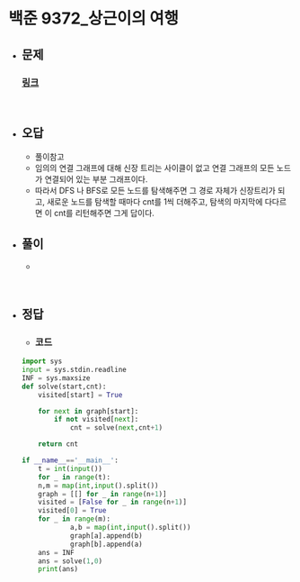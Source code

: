 # 백준 9372_상근이의 여행

- ## 문제
    ### [링크](https://www.acmicpc.net/problem/9372)



<br>

- ## 오답
  - 풀이참고
  - 임의의 연결 그래프에 대해 신장 트리는 사이클이 없고 연결 그래프의 모든 노드가 연결되어 있는 부분 그래프이다.
  - 따라서 DFS 나 BFS로 모든 노드를 탐색해주면 그 경로 자체가 신장트리가 되고, 새로운 노드를 탐색할 때마다 cnt를 1씩 더해주고, 탐색의 마지막에 다다르면 이 cnt를 리턴해주면 그게 답이다.

- ## 풀이
  - 


<br>


- ## 정답


   - ### 코드
    ```python
    import sys
    input = sys.stdin.readline
    INF = sys.maxsize
    def solve(start,cnt):
        visited[start] = True

        for next in graph[start]:
            if not visited[next]:
                cnt = solve(next,cnt+1)

        return cnt

    if __name__=='__main__':
        t = int(input())
        for _ in range(t):
        n,m = map(int,input().split())
        graph = [[] for _ in range(n+1)]
        visited = [False for _ in range(n+1)]
        visited[0] = True
        for _ in range(m):
                a,b = map(int,input().split())
                graph[a].append(b)
                graph[b].append(a)
        ans = INF
        ans = solve(1,0)
        print(ans)
       
